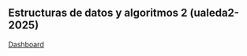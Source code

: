 ## Estructuras de datos y algoritmos 2 (ualeda2-2025)
[Dashboard](https://github.com/orgs/ualeda2-2025/dashboard)
